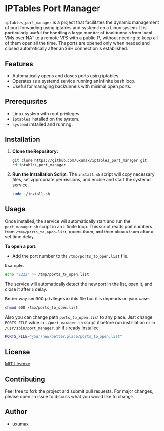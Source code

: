 # IPTables Port Manager

`iptables_port_manager` is a project that facilitates the dynamic management of port forwarding using iptables and systemd on a Linux system. It is particularly useful for handling a large number of backtunnels from local VMs over NAT to a remote VPS with a public IP, without needing to keep all of them open all the time. The ports are opened only when needed and closed automatically after an SSH connection is established.

## Features
- Automatically opens and closes ports using iptables.
- Operates as a systemd service running an infinite bash loop.
- Useful for managing backtunnels with minimal open ports.

## Prerequisites
- Linux system with root privileges.
- `iptables` installed on the system.
- `systemd` installed and running.

## Installation

1. **Clone the Repository:**
    ```sh
    git clone https://github.com/uxumax/iptables_port_manager.git
    cd iptables_port_manager
    ```

2. **Run the Installation Script:**
    The `install.sh` script will copy necessary files, set appropriate permissions, and enable and start the systemd service.
    ```sh
    sudo ./install.sh
    ```

## Usage

Once installed, the service will automatically start and run the `port_manager.sh` script in an infinite loop. This script reads port numbers from `/tmp/ports_to_open.list`, opens them, and then closes them after a set time delay.

**To open a port:**
- Add the port number to the `/tmp/ports_to_open.list` file.

Example:
```sh
echo "2222" >> /tmp/ports_to_open.list
```

The service will automatically detect the new port in the list, open it, and close it after a delay.

Better way set 600 privileges to this file but this depends on your case:
```sh
chmod 600 /tmp/ports_to_open.list
```

Also you can change path `ports_to_open.list` to any place. 
Just change `PORTS_FILE` value in `./port_manager.sh` script if before run installation or in `/usr/sbin/port_manager.sh` if already installed:
```sh
PORTS_FILE="your/new/better/place/ports_to_open.list"
```

## License
[MIT License](LICENSE)

## Contributing

Feel free to fork the project and submit pull requests. For major changes, please open an issue to discuss what you would like to change.

## Author
- [uxumax](https://github.com/uxumax)
